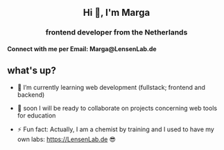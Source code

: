<h2 align="center">Hi 👋, I'm Marga</h2>
<h3 align="center">frontend developer from the Netherlands</h3>

<h4 align="left" color= "blue">Connect with me per Email: Marga@LensenLab.de</h4>
<p align="left">
</p>


##  what's up?
- 🌱 I’m currently learning web development (fullstack; frontend and backend)

- 👯 soon I will be ready to collaborate on projects concerning web tools for education

- ⚡ Fun fact: Actually, I am a chemist by training and I used to have my own labs: 
https://LensenLab.de 😎

<!-- - 🤔 I’m looking for help with ...
- 💬 Ask me about ...
- 📫 How to reach me: ...
- 😄 Pronouns: ... -->
